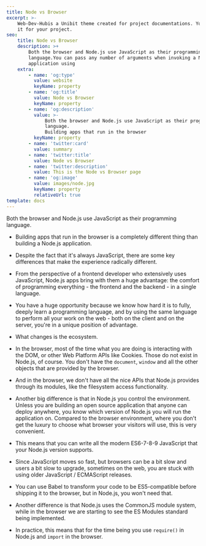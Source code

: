 ```yaml
---
title: Node vs Browser
excerpt: >-
    Web-Dev-Hubis a Unibit theme created for project documentations. You can use
    it for your project.
seo:
    title: Node vs Browser
    description: >+
        Both the browser and Node.js use JavaScript as their programming
        language.You can pass any number of arguments when invoking a Node.js
        application using
    extra:
        - name: 'og:type'
          value: website
          keyName: property
        - name: 'og:title'
          value: Node vs Browser
          keyName: property
        - name: 'og:description'
          value: >-
              Both the browser and Node.js use JavaScript as their programming
              language.
              Building apps that run in the browser
          keyName: property
        - name: 'twitter:card'
          value: summary
        - name: 'twitter:title'
          value: Node vs Browser
        - name: 'twitter:description'
          value: This is the Node vs Browser page
        - name: 'og:image'
          value: images/node.jpg
          keyName: property
          relativeUrl: true
template: docs
---
```


Both the browser and Node.js use JavaScript as their programming language.

- Building apps that run in the browser is a completely different thing than building a Node.js application.

- Despite the fact that it's always JavaScript, there are some key differences that make the experience radically different.

- From the perspective of a frontend developer who extensively uses JavaScript, Node.js apps bring with them a huge advantage: the comfort of programming everything - the frontend and the backend - in a single language.

- You have a huge opportunity because we know how hard it is to fully, deeply learn a programming language, and by using the same language to perform all your work on the web - both on the client and on the server, you're in a unique position of advantage.

- What changes is the ecosystem.

- In the browser, most of the time what you are doing is interacting with the DOM, or other Web Platform APIs like Cookies. Those do not exist in Node.js, of course. You don't have the `document`, `window` and all the other objects that are provided by the browser.

- And in the browser, we don't have all the nice APIs that Node.js provides through its modules, like the filesystem access functionality.

- Another big difference is that in Node.js you control the environment. Unless you are building an open source application that anyone can deploy anywhere, you know which version of Node.js you will run the application on. Compared to the browser environment, where you don't get the luxury to choose what browser your visitors will use, this is very convenient.

- This means that you can write all the modern ES6-7-8-9 JavaScript that your Node.js version supports.

- Since JavaScript moves so fast, but browsers can be a bit slow and users a bit slow to upgrade, sometimes on the web, you are stuck with using older JavaScript / ECMAScript releases.

- You can use Babel to transform your code to be ES5-compatible before shipping it to the browser, but in Node.js, you won't need that.

- Another difference is that Node.js uses the CommonJS module system, while in the browser we are starting to see the ES Modules standard being implemented.

- In practice, this means that for the time being you use `require()` in Node.js and `import` in the browser.
